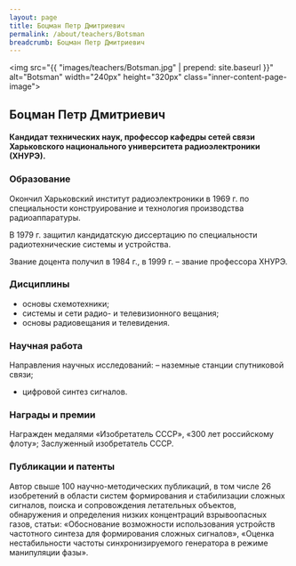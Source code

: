 ```yaml
---
layout: page
title: Боцман Петр Дмитриевич
permalink: /about/teachers/Botsman
breadcrumb: Боцман Петр Дмитриевич
---
```

<img src="{{ "images/teachers/Botsman.jpg" | prepend: site.baseurl }}" alt="Botsman" width="240px" height="320px" class="inner-content-page-image"> 

## Боцман Петр Дмитриевич

#### Кандидат технических наук, профессор кафедры сетей связи Харьковского национального университета радиоэлектроники (ХНУРЭ). 

### Образование

Окончил Харьковский институт радиоэлектроники в 1969 г. по специальности конструирование и технология производства радиоаппаратуры.

В 1979 г. защитил кандидатскую диссертацию по специальности радиотехнические системы и устройства.

Звание доцента получил в 1984 г., в 1999 г. – звание профессора ХНУРЭ.

### Дисциплины

- основы схемотехники;
- системы и сети радио- и телевизионного вещания;
- основы радиовещания и телевидения. 

### Научная работа

Направления научных исследований:
– наземные станции спутниковой связи;
- цифровой синтез сигналов.

### Награды и премии

Награжден медалями «Изобретатель СССР», «300 лет российскому флоту»; Заслуженный изобретатель СССР.

### Публикации и патенты

Автор свыше 100 научно-методических публикаций, в том числе 26 изобретений в области систем формирования и стабилизации сложных сигналов, поиска и сопровождения летательных объектов, обнаружения и определения низких концентраций взрывоопасных газов, статьи: «Обоснование возможности использования устройств частотного синтеза для формирования сложных сигналов», «Оценка нестабильности частоты синхронизируемого генератора в режиме манипуляции фазы».